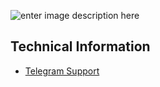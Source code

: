 ﻿
![enter image description here](https://github.com/ChoungMyung/kernel_xiaomi_sm8250/assets/110555955/3d40cb07-1c0d-4973-a987-afd35b359665)
##  Technical Information

- [Telegram Support](https://t.me/NinKernelUpdate)


